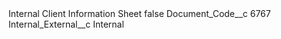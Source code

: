 <?xml version="1.0" encoding="UTF-8"?>
<CustomMetadata xmlns="http://soap.sforce.com/2006/04/metadata" xmlns:xsi="http://www.w3.org/2001/XMLSchema-instance" xmlns:xsd="http://www.w3.org/2001/XMLSchema">
    <label>Internal Client Information Sheet</label>
    <protected>false</protected>
    <values>
        <field>Document_Code__c</field>
        <value xsi:type="xsd:string">6767</value>
    </values>
    <values>
        <field>Internal_External__c</field>
        <value xsi:type="xsd:string">Internal</value>
    </values>
</CustomMetadata>
